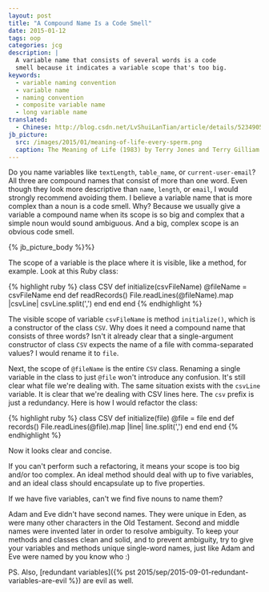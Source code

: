 ```yaml
---
layout: post
title: "A Compound Name Is a Code Smell"
date: 2015-01-12
tags: oop
categories: jcg
description: |
  A variable name that consists of several words is a code
  smell because it indicates a variable scope that's too big.
keywords:
  - variable naming convention
  - variable name
  - naming convention
  - composite variable name
  - long variable name
translated:
  - Chinese: http://blog.csdn.net/LvShuiLanTian/article/details/52349054
jb_picture:
  src: /images/2015/01/meaning-of-life-every-sperm.png
  caption: The Meaning of Life (1983) by Terry Jones and Terry Gilliam
---
```


Do you name variables like `textLength`, `table_name`, or `current-user-email`?
All three are compound names that consist of more than one word. Even though
they look more descriptive than `name`, `length`, or `email`, I would strongly
recommend avoiding them. I believe a variable name that is more complex than a noun
is a code smell. Why? Because we usually give a variable a compound name when its scope
is so big and complex that a simple noun would sound ambiguous.
And a big, complex scope is an obvious code smell.

<!--more-->

{% jb_picture_body %}%}

The scope of a variable is the place where it is visible, like a method, for example. Look
at this Ruby class:

{% highlight ruby %}
class CSV
  def initialize(csvFileName)
    @fileName = csvFileName
  end
  def readRecords()
    File.readLines(@fileName).map |csvLine|
      csvLine.split(',')
    end
  end
end
{% endhighlight %}

The visible scope of variable `csvFileName` is method `initialize()`, which
is a constructor of the class `CSV`. Why does it need a compound name
that consists of three words? Isn't it already clear that a single-argument
constructor of class `CSV` expects the name of a file with
comma-separated values? I would rename it to `file`.

Next, the scope of `@fileName` is the entire `CSV` class. Renaming a single
variable in the class to just `@file` won't introduce
any confusion. It's still clear what file we're dealing with.
The same situation exists with the `csvLine` variable. It is clear that we're
dealing with CSV lines here. The `csv` prefix is just a redundancy.
Here is how I would refactor the class:

{% highlight ruby %}
class CSV
  def initialize(file)
    @file = file
  end
  def records()
    File.readLines(@file).map |line|
      line.split(',')
    end
  end
end
{% endhighlight %}

Now it looks clear and concise.

If you can't perform such a refactoring, it means your scope is too
big and/or too complex. An ideal method should deal with up to five variables,
and an ideal class should encapsulate up to five properties.

If we have five variables, can't we find five nouns to name them?

Adam and Eve didn't have second names. They were unique in Eden,
as were many other characters in the Old Testament. Second and middle
names were invented later in order to resolve ambiguity. To keep
your methods and classes clean and solid, and to prevent ambiguity, try to give your variables
and methods unique single-word names, just like Adam and Eve were named
by you know who :)

PS. Also, [redundant variables]({% pst 2015/sep/2015-09-01-redundant-variables-are-evil %})
are evil as well.
